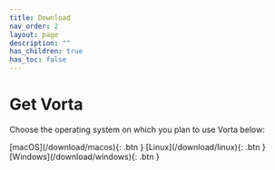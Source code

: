 ```yaml
---
title: Download
nav_order: 2
layout: page
description: ""
has_children: true
has_toc: false
---
```


# Get Vorta
Choose the operating system on which you plan to use Vorta below:

<span class="fs-8">
[macOS](/download/macos){: .btn }
</span>
<span class="fs-8">
[Linux](/download/linux){: .btn }
</span>
<span class="fs-8">
[Windows](/download/windows){: .btn }
</span>

